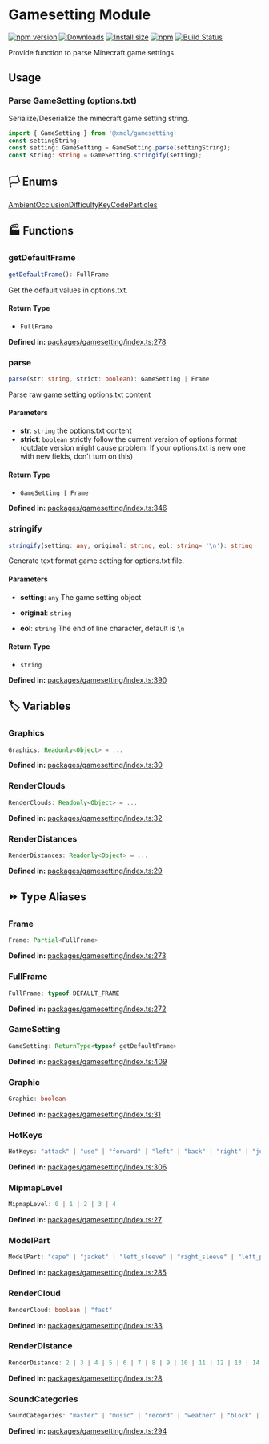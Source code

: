 # Gamesetting Module

[![npm version](https://img.shields.io/npm/v/@xmcl/gamesetting.svg)](https://www.npmjs.com/package/@xmcl/gamesetting)
[![Downloads](https://img.shields.io/npm/dm/@xmcl/gamesetting.svg)](https://npmjs.com/@xmcl/gamesetting)
[![Install size](https://packagephobia.now.sh/badge?p=@xmcl/gamesetting)](https://packagephobia.now.sh/result?p=@xmcl/gamesetting)
[![npm](https://img.shields.io/npm/l/@xmcl/minecraft-launcher-core.svg)](https://github.com/voxelum/minecraft-launcher-core-node/blob/master/LICENSE)
[![Build Status](https://github.com/voxelum/minecraft-launcher-core-node/workflows/Build/badge.svg)](https://github.com/Voxelum/minecraft-launcher-core-node/actions?query=workflow%3ABuild)

Provide function to parse Minecraft game settings

## Usage 

### Parse GameSetting (options.txt)

Serialize/Deserialize the minecraft game setting string.

```ts
import { GameSetting } from '@xmcl/gamesetting'
const settingString;
const setting: GameSetting = GameSetting.parse(settingString);
const string: string = GameSetting.stringify(setting);
```

## 🏳️ Enums

<div class="definition-grid enum"><a href="gamesetting/AmbientOcclusion">AmbientOcclusion</a><a href="gamesetting/Difficulty">Difficulty</a><a href="gamesetting/KeyCode">KeyCode</a><a href="gamesetting/Particles">Particles</a></div>

## 🏭 Functions

### getDefaultFrame

```ts
getDefaultFrame(): FullFrame
```
Get the default values in options.txt.
#### Return Type

- `FullFrame`

<p style="font-size: 14px; color: var(--vp-c-text-2)">
<strong>Defined in:</strong> <a href="https://github.com/voxelum/minecraft-launcher-core-node/blob/master/packages/gamesetting/index.ts#L278" target="_blank" rel="noreferrer">packages/gamesetting/index.ts:278</a>
</p>


### parse

```ts
parse(str: string, strict: boolean): GameSetting | Frame
```
Parse raw game setting options.txt content
#### Parameters

- **str**: `string`
the options.txt content
- **strict**: `boolean`
strictly follow the current version of options format (outdate version might cause problem. If your options.txt is new one with new fields, don't turn on this)
#### Return Type

- `GameSetting | Frame`

<p style="font-size: 14px; color: var(--vp-c-text-2)">
<strong>Defined in:</strong> <a href="https://github.com/voxelum/minecraft-launcher-core-node/blob/master/packages/gamesetting/index.ts#L346" target="_blank" rel="noreferrer">packages/gamesetting/index.ts:346</a>
</p>


### stringify

```ts
stringify(setting: any, original: string, eol: string= '\n'): string
```
Generate text format game setting for options.txt file.
#### Parameters

- **setting**: `any`
The game setting object
- **original**: `string`

- **eol**: `string`
The end of line character, default is ``\n``
#### Return Type

- `string`

<p style="font-size: 14px; color: var(--vp-c-text-2)">
<strong>Defined in:</strong> <a href="https://github.com/voxelum/minecraft-launcher-core-node/blob/master/packages/gamesetting/index.ts#L390" target="_blank" rel="noreferrer">packages/gamesetting/index.ts:390</a>
</p>



## 🏷️ Variables

### Graphics <Badge type="tip" text="const" />

```ts
Graphics: Readonly<Object> = ...
```
<p style="font-size: 14px; color: var(--vp-c-text-2)">
<strong>Defined in:</strong> <a href="https://github.com/voxelum/minecraft-launcher-core-node/blob/master/packages/gamesetting/index.ts#L30" target="_blank" rel="noreferrer">packages/gamesetting/index.ts:30</a>
</p>


### RenderClouds <Badge type="tip" text="const" />

```ts
RenderClouds: Readonly<Object> = ...
```
<p style="font-size: 14px; color: var(--vp-c-text-2)">
<strong>Defined in:</strong> <a href="https://github.com/voxelum/minecraft-launcher-core-node/blob/master/packages/gamesetting/index.ts#L32" target="_blank" rel="noreferrer">packages/gamesetting/index.ts:32</a>
</p>


### RenderDistances <Badge type="tip" text="const" />

```ts
RenderDistances: Readonly<Object> = ...
```
<p style="font-size: 14px; color: var(--vp-c-text-2)">
<strong>Defined in:</strong> <a href="https://github.com/voxelum/minecraft-launcher-core-node/blob/master/packages/gamesetting/index.ts#L29" target="_blank" rel="noreferrer">packages/gamesetting/index.ts:29</a>
</p>



## ⏩ Type Aliases

### Frame

```ts
Frame: Partial<FullFrame>
```
<p style="font-size: 14px; color: var(--vp-c-text-2)">
<strong>Defined in:</strong> <a href="https://github.com/voxelum/minecraft-launcher-core-node/blob/master/packages/gamesetting/index.ts#L273" target="_blank" rel="noreferrer">packages/gamesetting/index.ts:273</a>
</p>


### FullFrame

```ts
FullFrame: typeof DEFAULT_FRAME
```
<p style="font-size: 14px; color: var(--vp-c-text-2)">
<strong>Defined in:</strong> <a href="https://github.com/voxelum/minecraft-launcher-core-node/blob/master/packages/gamesetting/index.ts#L272" target="_blank" rel="noreferrer">packages/gamesetting/index.ts:272</a>
</p>


### GameSetting

```ts
GameSetting: ReturnType<typeof getDefaultFrame>
```
<p style="font-size: 14px; color: var(--vp-c-text-2)">
<strong>Defined in:</strong> <a href="https://github.com/voxelum/minecraft-launcher-core-node/blob/master/packages/gamesetting/index.ts#L409" target="_blank" rel="noreferrer">packages/gamesetting/index.ts:409</a>
</p>


### Graphic

```ts
Graphic: boolean
```
<p style="font-size: 14px; color: var(--vp-c-text-2)">
<strong>Defined in:</strong> <a href="https://github.com/voxelum/minecraft-launcher-core-node/blob/master/packages/gamesetting/index.ts#L31" target="_blank" rel="noreferrer">packages/gamesetting/index.ts:31</a>
</p>


### HotKeys

```ts
HotKeys: "attack" | "use" | "forward" | "left" | "back" | "right" | "jump" | "sneak" | "sprint" | "drop" | "inventory" | "chat" | "playerlist" | "pickItem" | "command" | "screenshot" | "togglePerspective" | "smoothCamera" | "fullscreen" | "spectatorOutlines" | "swapHands" | "saveToolbarActivator" | "loadToolbarActivator" | "advancements" | "hotbar.1" | "hotbar.2" | "hotbar.3" | "hotbar.4" | "hotbar.5" | "hotbar.6" | "hotbar.7" | "hotbar.8" | "hotbar.9"
```
<p style="font-size: 14px; color: var(--vp-c-text-2)">
<strong>Defined in:</strong> <a href="https://github.com/voxelum/minecraft-launcher-core-node/blob/master/packages/gamesetting/index.ts#L306" target="_blank" rel="noreferrer">packages/gamesetting/index.ts:306</a>
</p>


### MipmapLevel

```ts
MipmapLevel: 0 | 1 | 2 | 3 | 4
```
<p style="font-size: 14px; color: var(--vp-c-text-2)">
<strong>Defined in:</strong> <a href="https://github.com/voxelum/minecraft-launcher-core-node/blob/master/packages/gamesetting/index.ts#L27" target="_blank" rel="noreferrer">packages/gamesetting/index.ts:27</a>
</p>


### ModelPart

```ts
ModelPart: "cape" | "jacket" | "left_sleeve" | "right_sleeve" | "left_pants_leg" | "right_pants_leg" | "hat"
```
<p style="font-size: 14px; color: var(--vp-c-text-2)">
<strong>Defined in:</strong> <a href="https://github.com/voxelum/minecraft-launcher-core-node/blob/master/packages/gamesetting/index.ts#L285" target="_blank" rel="noreferrer">packages/gamesetting/index.ts:285</a>
</p>


### RenderCloud

```ts
RenderCloud: boolean | "fast"
```
<p style="font-size: 14px; color: var(--vp-c-text-2)">
<strong>Defined in:</strong> <a href="https://github.com/voxelum/minecraft-launcher-core-node/blob/master/packages/gamesetting/index.ts#L33" target="_blank" rel="noreferrer">packages/gamesetting/index.ts:33</a>
</p>


### RenderDistance

```ts
RenderDistance: 2 | 3 | 4 | 5 | 6 | 7 | 8 | 9 | 10 | 11 | 12 | 13 | 14 | 15 | 16 | 17 | 18 | 19 | 20 | 21 | 22 | 23 | 24 | 25 | 26 | 27 | 28 | 29 | 30 | 31 | 32
```
<p style="font-size: 14px; color: var(--vp-c-text-2)">
<strong>Defined in:</strong> <a href="https://github.com/voxelum/minecraft-launcher-core-node/blob/master/packages/gamesetting/index.ts#L28" target="_blank" rel="noreferrer">packages/gamesetting/index.ts:28</a>
</p>


### SoundCategories

```ts
SoundCategories: "master" | "music" | "record" | "weather" | "block" | "hostile" | "neutral" | "player" | "ambient" | "voice"
```
<p style="font-size: 14px; color: var(--vp-c-text-2)">
<strong>Defined in:</strong> <a href="https://github.com/voxelum/minecraft-launcher-core-node/blob/master/packages/gamesetting/index.ts#L294" target="_blank" rel="noreferrer">packages/gamesetting/index.ts:294</a>
</p>



